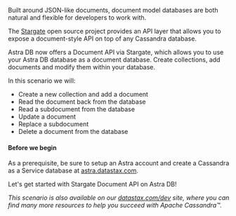 Built around JSON-like documents, document model databases are both natural and flexible for developers to work with.

The [Stargate](https://stargate.io) open source project provides an API layer that allows you to expose a document-style API on top of any Cassandra database.

Astra DB now offers a Document API via Stargate, which allows you to use your Astra DB database as a document database. Create collections, add documents and modify them within your database.

In this scenario we will:
* Create a new collection and add a document
* Read the document back from the database
* Read a subdocument from the database
* Update a document
* Replace a subdocument
* Delete a document from the database

#### Before we begin
As a prerequisite, be sure to setup an Astra account and create a Cassandra as a Service database at [astra.datastax.com](https://astra.datastax.com/register?utm_source=devplay&utm_medium=katacoda&utm_campaign=astra-core-course).

Let's get started with Stargate Document API on Astra DB!

_This scenario is also available on our [datastax.com/dev](https://www.datastax.com/dev/documents-api) site, where you can find many more resources to help you succeed with Apache Cassandra™._
